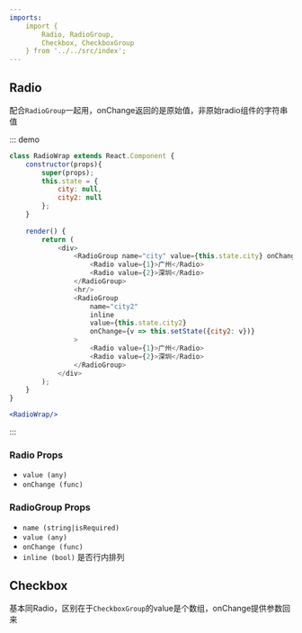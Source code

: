 ```yaml
---
imports:
    import {
        Radio, RadioGroup,
        Checkbox, CheckboxGroup
    } from '../../src/index';
---
```

## Radio

配合`RadioGroup`一起用，onChange返回的是原始值，非原始radio组件的字符串值

::: demo
```js
class RadioWrap extends React.Component {
    constructor(props){
        super(props);
        this.state = {
            city: null,
            city2: null
        };
    }
    
    render() {
        return (
            <div>
                <RadioGroup name="city" value={this.state.city} onChange={v => this.setState({city: v})}>
                    <Radio value={1}>广州</Radio>
                    <Radio value={2}>深圳</Radio>
                </RadioGroup>
                <hr/>
                <RadioGroup
                    name="city2"
                    inline
                    value={this.state.city2}
                    onChange={v => this.setState({city2: v})}
                >
                    <Radio value={1}>广州</Radio>
                    <Radio value={2}>深圳</Radio>
                </RadioGroup>
            </div>
        );
    }
}
```
```jsx
<RadioWrap/>    
```
:::

### Radio Props
- `value (any)`
- `onChange (func)` 

### RadioGroup Props
- `name (string|isRequired)`
- `value (any)`
- `onChange (func)`
- `inline (bool)` 是否行内排列


## Checkbox

基本同Radio，区别在于`CheckboxGroup`的value是个数组，onChange提供参数回来
